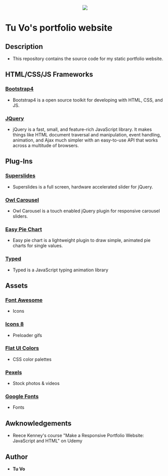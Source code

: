 <p align="center">
  <img src="https://i.imgur.com/Xjq2WVJ.png">
</p>

# Tu Vo's portfolio website

## Description
* This repository contains the source code for my static portfolio website.

## HTML/CSS/JS Frameworks

### [Bootstrap4](https://getbootstrap.com/)
* Bootstrap4 is a open source toolkit for developing with HTML, CSS, and JS. 

### [JQuery](https://jquery.com/)
* jQuery is a fast, small, and feature-rich JavaScript library. It makes things like HTML document traversal and manipulation, event handling, animation, and Ajax much simpler with an easy-to-use API that works across a multitude of browsers.

## Plug-Ins

### [Superslides](https://github.com/nicinabox/superslides)
* Superslides is a full screen, hardware accelerated slider for jQuery. 

### [Owl Carousel](https://owlcarousel2.github.io/OwlCarousel2/)
* Owl Carousel is a touch enabled jQuery plugin for responsive carousel sliders.

### [Easy Pie Chart](https://github.com/rendro/easy-pie-chart)
* Easy pie chart is a lightweight plugin to draw simple, animated pie charts for single values.

### [Typed](https://github.com/mattboldt/typed.js/)
* Typed is a JavaScript typing animation library

## Assets

### [Font Awesome](https://fontawesome.com/?from=io)
* Icons

### [Icons 8](https://icons8.com/)
* Preloader gifs

### [Flat UI Colors](https://flatuicolors.com/)
* CSS color palettes

### [Pexels](https://www.pexels.com/)
* Stock photos & videos

### [Google Fonts](https://fonts.google.com/)
* Fonts

## Awknowledgements
* Reece Kenney's course "Make a Responsive Portfolio Website: JavaScript and HTML" on Udemy

## Author
* __Tu Vo__
